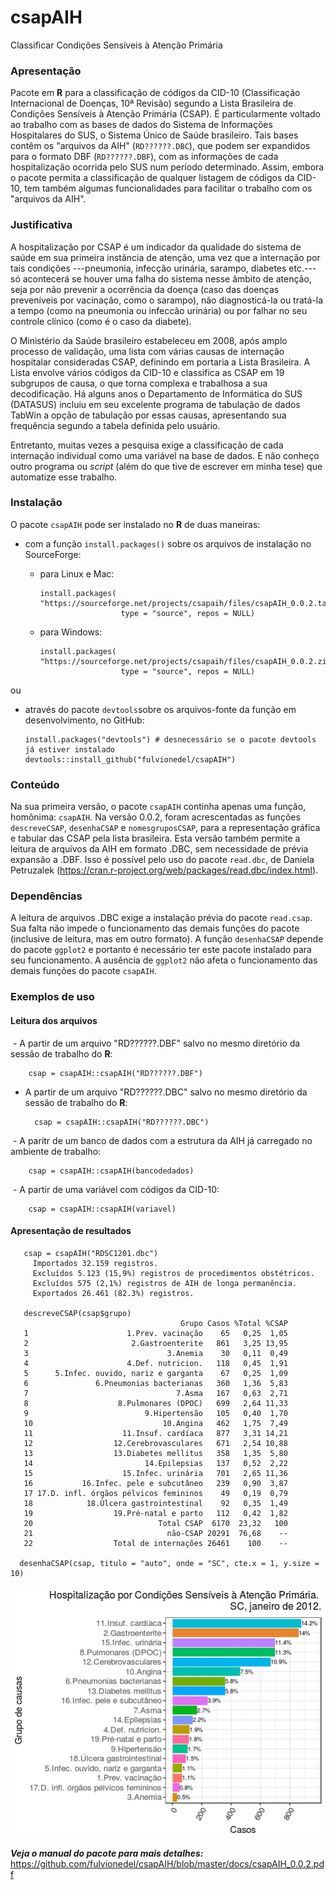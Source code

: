 # csapAIH
Classificar Condições Sensíveis à Atenção Primária

### Apresentação

Pacote em **R** para a classificação de códigos da CID-10 (Classificação Internacional de Doenças, 10ª Revisão) segundo a Lista Brasileira de Condições Sensíveis à Atenção Primária (CSAP). É particularmente voltado ao trabalho com as bases de dados do Sistema de Informações Hospitalares do SUS, o Sistema Único de Saúde brasileiro. Tais bases contêm os "arquivos da AIH" (`RD??????.DBC`), que podem ser expandidos para o formato DBF (`RD??????.DBF`), com as informações de cada hospitalização ocorrida pelo SUS num período determinado. Assim, embora o pacote permita a classificação de qualquer listagem de códigos da CID-10, tem também algumas funcionalidades para facilitar o trabalho com os "arquivos da AIH".

### Justificativa

A hospitalização por CSAP é um indicador da qualidade do sistema de saúde em sua primeira instância de atenção, uma vez que a internação por tais condições ---pneumonia, infecção urinária, sarampo, diabetes etc.---  só acontecerá se houver uma falha do sistema nesse âmbito de atenção, seja por não prevenir a ocorrência da doença (caso das doenças preveníveis por vacinação, como o sarampo), não diagnosticá-la ou tratá-la a tempo (como na pneumonia ou infeccão urinária) ou por falhar no seu controle clínico (como é o caso da diabete).

O Ministério da Saúde brasileiro estabeleceu em 2008, após amplo processo de validação, uma lista com várias causas de internação hospitalar consideradas CSAP, definindo em portaria a Lista Brasileira. A Lista envolve vários códigos da CID-10 e classifica as CSAP em 19 subgrupos de causa, o que torna complexa e trabalhosa a sua decodificação. Há alguns anos o Departamento de Informática do SUS (DATASUS) incluiu em seu excelente programa de tabulação de dados TabWin a opção de tabulação por essas causas, apresentando sua frequência segundo a tabela definida pelo usuário.

Entretanto, muitas vezes a pesquisa exige a classificação de cada internação individual como uma variável na base de dados. E não conheço outro programa ou *script* (além do que tive de escrever em minha tese) que automatize esse trabalho.

### Instalação

O pacote `csapAIH` pode ser instalado no **R** de duas maneiras:
  
  * com a função `install.packages()` sobre os arquivos de instalação no SourceForge:
    * para Linux e Mac:
    
          install.packages( "https://sourceforge.net/projects/csapaih/files/csapAIH_0.0.2.tar.gz/download", 
                            type = "source", repos = NULL) 
  
    * para Windows: 
    
          install.packages( "https://sourceforge.net/projects/csapaih/files/csapAIH_0.0.2.zip/download", 
                            type = "source", repos = NULL)
  
  ou
  
  * através do pacote `devtools`sobre os arquivos-fonte da função em desenvolvimento, no GitHub:
      
        install.packages("devtools") # desnecessário se o pacote devtools já estiver instalado
        devtools::install_github("fulvionedel/csapAIH")



### Conteúdo

Na sua primeira versão, o pacote `csapAIH` continha apenas uma função, homônima: `csapAIH`. Na versão 0.0.2, foram acrescentadas as funções `descreveCSAP`, `desenhaCSAP` e `nomesgruposCSAP`, para a representação gráfica e tabular das CSAP pela lista brasileira. Esta versão também permite a leitura de arquivos da AIH em formato .DBC, sem necessidade de prévia expansão a .DBF. Isso é possível pelo uso do pacote `read.dbc`, de Daniela Petruzalek (https://cran.r-project.org/web/packages/read.dbc/index.html).

### Dependências

A leitura de arquivos .DBC exige a instalação prévia do pacote `read.csap`. Sua falta não impede o funcionamento das demais funções do pacote (inclusive de leitura, mas em outro formato). A função `desenhaCSAP` depende do pacote `ggplot2` e portanto é necessário ter este pacote instalado para seu funcionamento. A ausência de `ggplot2` não afeta o funcionamento das demais funções do pacote `csapAIH`.

### Exemplos de uso
#### Leitura dos arquivos

  - A partir de um arquivo "RD??????.DBF" salvo no mesmo diretório da sessão de trabalho do **R**:
  
        csap = csapAIH::csapAIH("RD??????.DBF")

- A partir de um arquivo "RD??????.DBC" salvo no mesmo diretório da sessão de trabalho do **R**:
  
        csap = csapAIH::csapAIH("RD??????.DBC")
  
  - A paritr de um banco de dados com a estrutura da AIH já carregado no ambiente de trabalho:
  
        csap = csapAIH::csapAIH(bancodedados)
  
  - A partir de uma variável com códigos da CID-10:
  
        csap = csapAIH::csapAIH(variavel)
 
 #### Apresentação de resultados 
       csap = csapAIH("RDSC1201.dbc")
         Importados 32.159 registros.
         Excluídos 5.123 (15,9%) registros de procedimentos obstétricos.
         Excluídos 575 (2,1%) registros de AIH de longa permanência.
         Exportados 26.461 (82.3%) registros.
       
       descreveCSAP(csap$grupo)
                                          Grupo Casos %Total %CSAP
       1                      1.Prev. vacinação    65   0,25  1,05
       2                       2.Gastroenterite   861   3,25 13,95
       3                               3.Anemia    30   0,11  0,49
       4                      4.Def. nutricion.   118   0,45  1,91
       5      5.Infec. ouvido, nariz e garganta    67   0,25  1,09
       6               6.Pneumonias bacterianas   360   1,36  5,83
       7                                 7.Asma   167   0,63  2,71
       8                    8.Pulmonares (DPOC)   699   2,64 11,33
       9                          9.Hipertensão   105   0,40  1,70
       10                             10.Angina   462   1,75  7,49
       11                    11.Insuf. cardíaca   877   3,31 14,21
       12                  12.Cerebrovasculares   671   2,54 10,88
       13                  13.Diabetes mellitus   358   1,35  5,80
       14                         14.Epilepsias   137   0,52  2,22
       15                    15.Infec. urinária   701   2,65 11,36
       16           16.Infec. pele e subcutâneo   239   0,90  3,87
       17 17.D. infl. órgãos pélvicos femininos    49   0,19  0,79
       18            18.Úlcera gastrointestinal    92   0,35  1,49
       19                  19.Pré-natal e parto   112   0,42  1,82
       20                            Total CSAP  6170  23,32   100
       21                              não-CSAP 20291  76,68    --
       22                  Total de internações 26461    100    --
 
      desenhaCSAP(csap, titulo = "auto", onde = "SC", cte.x = 1, y.size = 10)

![desenhaCSAP(csap, titulo = "auto", onde = "SC", cte.x = 1, y.size = 10)](https://github.com/fulvionedel/csapAIH/blob/master/docs/desenhaCSAP2.jpeg) 

***Veja o manual do pacote para mais detalhes:*** https://github.com/fulvionedel/csapAIH/blob/master/docs/csapAIH_0.0.2.pdf
